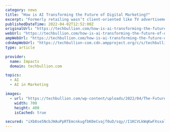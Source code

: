 ```yaml
---
category: news
title: "How is AI Transforming the Future of Digital Marketing?"
excerpt: "Formerly retailing wasn’t client-oriented like TV advertisements, Billboard ads, or candidly marketing, but after initiating digital marketing, it is now more pivoted on probable clients. Individuals who consistently interconnect on social media platforms could squarely envision their requirements."
publishedDateTime: 2022-04-02T12:52:00Z
originalUrl: "https://techbullion.com/how-is-ai-transforming-the-future-of-digital-marketing/"
webUrl: "https://techbullion.com/how-is-ai-transforming-the-future-of-digital-marketing/"
ampWebUrl: "https://techbullion.com/how-is-ai-transforming-the-future-of-digital-marketing/amp/"
cdnAmpWebUrl: "https://techbullion-com.cdn.ampproject.org/c/s/techbullion.com/how-is-ai-transforming-the-future-of-digital-marketing/amp/"
type: article

provider:
  name: Impacts
  domain: techbullion.com

topics:
  - AI
  - AI in Marketing

images:
  - url: "https://techbullion.com/wp-content/uploads/2022/04/The-Future-of-Digital-Marketing.jpg"
    width: 700
    height: 400
    isCached: true

secured: "iXb8se5NcbJHAuPpRTEmcnkugfbK0eCvajf0uD/sqy//I1KCVLkWqKwFXsxal0MWBUBz2AHaDFscbBLMJ8Pk/VmfhvEkD1t1ExU/lPENyRlgTatsm27nKhMUYtQNny34ww1fPhNRflDF06gIPQcDLRWPF06ZSZqILPKE8dD61NzioY54yY3/KYHfai07wi07TGW1uOsDC7qPdlFTeD+fpdVodNAds5X/ejS5QpE2FF/4xS7ErnFLz/MZiW24/VppJSP70419N6hccwy9cOxqSbL8CBaqlvxjDCerApQu/5iqp7efqaebFI363wTKDEqKrIWTVDUAbKwgNhfFMA9aCWo6748jbwhHTMcnks9GS1o=;MAIN0ReoLdUmZ5Ac/3XbjQ=="
---
```


